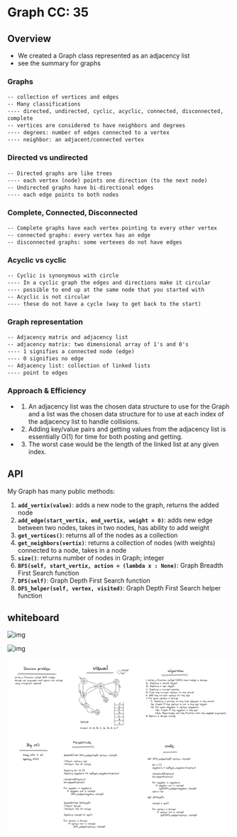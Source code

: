 # Graph CC: 35


## Overview
* We created a Graph class represented as an adjacency list
* see the summary for graphs 

### Graphs
```
-- collection of vertices and edges
-- Many classifications
---- directed, undirected, cyclic, acyclic, connected, disconnected, complete
-- vertices are considered to have neighbors and degrees
---- degrees: number of edges connected to a vertex
---- neighbor: an adjacent/connected vertex
```

### Directed vs undirected
```
-- Directed graphs are like trees
---- each vertex (node) points one direction (to the next node)
-- Undirected graphs have bi-directional edges
---- each edge points to both nodes
```


### Complete, Connected, Disconnected
```
-- Complete graphs have each vertex pointing to every other vertex
-- connected graphs: every vertex has an edge
-- disconnected graphs: some vertexes do not have edges
```

### Acyclic vs cyclic
```
-- Cyclic is synonymous with circle
---- In a cyclic graph the edges and directions make it circular
---- possible to end up at the same node that you started with
-- Acyclic is not circular
---- these do not have a cycle (way to get back to the start)
```


### Graph representation
```
-- Adjacency matrix and adjacency list
-- adjacency matrix: two dimensional array of 1's and 0's
---- 1 signifies a connected node (edge)
---- 0 signifies no edge
-- Adjacency list: collection of linked lists
---- point to edges
```

### Approach & Efficiency

* 1. An adjacency list was the chosen data structure to use for the Graph and a list was the chosen data structure for to use at each index of the adjacency list to handle collisions.

* 2. Adding key/value pairs and getting values from the adjacency list is essentially O(1) for time for both posting and getting. 
* 3. The worst case would be the length of the linked list at any given index. 

## API
My Graph has many public methods:

1. **`add_vertix(value)`**: adds a new node to the graph, returns the added node
2. **`add_edge(start_vertix, end_vertix, weight = 0)`**: adds new edge between two nodes, takes in two nodes, has ability to add weight
3. **`get_vertices()`**: returns all of the nodes as a collection
4. **`get_neighbors(vertix)`**: returns a collection of nodes (with weights) connected to a node, takes in a node
5. **`size()`**: returns number of nodes in Graph; integer
6. **`BFS(self, start_vertix, action = (lambda x : None)`**: Graph Breadth First Search function
7. **`DFS(self)`**: Graph Depth First Search function
8. **`DFS_helper(self, vertex, visited)`**: Graph Depth First Search helper function


## whiteboard

![img](../assets/BFS_Graph.png)

![img](../assets/Graph_trip.png)

![img](../assets/DFS_Graph.png)

